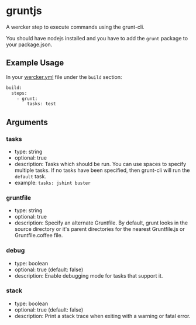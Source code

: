 # gruntjs

A wercker step to execute commands using the grunt-cli.

You should have nodejs installed and you have to add the `grunt` package to your package.json.

## Example Usage

In your [wercker.yml](http://devcenter.wercker.com/articles/werckeryml/) file under the `build` section: 

``` bash
build:
  steps:
    - grunt:
        tasks: test
```

## Arguments

### tasks
- type: string
- optional: true
- description: Tasks which should be run. You can use spaces to specify multiple tasks. If no tasks have been specified, then grunt-cli will run the `default` task. 
- example: `tasks: jshint buster`

### gruntfile
- type: string
- optional: true
- description: Specify an alternate Gruntfile. By default, grunt looks in the source directory or it's parent directories for the nearest Gruntfile.js or Gruntfile.coffee file.

### debug
- type: boolean
- optional: true (default: false)
- description: Enable debugging mode for tasks that support it.

### stack
- type: boolean
- optional: true (default: false)
- description: Print a stack trace when exiting with a warning or fatal error.
